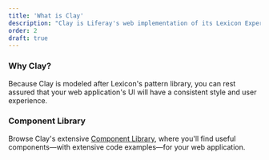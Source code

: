 ```yaml
---
title: 'What is Clay'
description: "Clay is Liferay's web implementation of its Lexicon Experience Language. Built with Bootstrap as a foundation, it's comprised of HTML, CSS, and JS."
order: 2
draft: true
---
```


### Why Clay?

Because Clay is modeled after Lexicon's pattern library, you can rest assured that your web application's UI will have a consistent style and user experience.

### Component Library

Browse Clay's extensive [Component Library](/docs/components), where you'll find useful components—with extensive code examples—for your web application.
